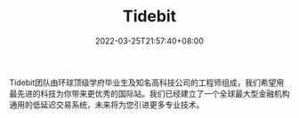 ﻿---
weight: 
title: "Tidebit"
description: "Tidebit团队由环球顶级学府毕业生及知名高科技公司的工程师组成，我们希望用最先进的科技为你带来更优秀的国际站。"
date: 2022-03-25T21:57:40+08:00
lastmod: 2022-03-25T16:45:40+08:00
draft: false
authors: ["Metabd"]
featuredImage: "tidebit.webp"
link: ""
tags: ["交易所","Tidebit"]
categories: ["navigation"]
navigation: ["交易所"]
lightgallery: true
toc: true
pinned: false
recommend: false
recommend1: false
---
Tidebit团队由环球顶级学府毕业生及知名高科技公司的工程师组成，我们希望用最先进的科技为你带来更优秀的国际站。我们已经建立了一个全球最大型金融机构通用的低延迟交易系统，未来将为您引进更多专业技术。
